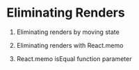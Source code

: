 # Eliminating Renders

1. Eliminating renders by moving state

2. Eliminating renders with React.memo

3. React.memo isEqual function parameter
